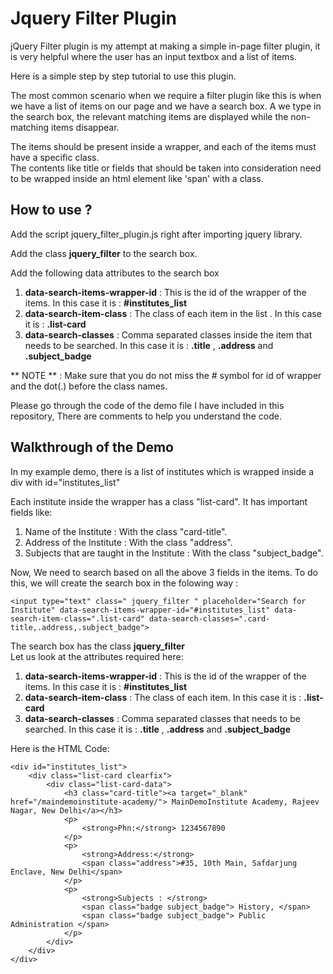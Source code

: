 # Jquery Filter Plugin

jQuery Filter plugin is my attempt at making a simple in-page filter plugin, it is very helpful where the user has an input textbox and a list of items.

Here is a simple step by step tutorial to use this plugin.

The most common scenario when we require a filter plugin like this is when we have a list of items on our page and we have a search box. A we type in the search box, the relevant matching items are displayed while the non-matching items disappear.

The items should be present inside a wrapper, and each of the items must have a specific class.  
The contents like title or fields that should be taken into consideration need to be wrapped inside an html element like 'span' with a class.

## How to use ?
Add the script jquery_filter_plugin.js right after importing jquery library.

Add the class **jquery_filter**  to the search box.

Add the following data attributes to the search box

1.  **data-search-items-wrapper-id** : This is the id of the wrapper of the items. In this case it is : **#institutes_list**
2.  **data-search-item-class** : The class of each item in the list . In this case it is : **.list-card**
3.  **data-search-classes** : Comma separated classes inside the item that needs to be searched. In this case it is : **.title** , **.address** and **.subject_badge**

** NOTE ** : Make sure that you do not miss the # symbol  for id of wrapper and the dot(.) before the class names.

Please go through the code of the demo file I have included in this repository, There are comments to help you understand the code.


## Walkthrough of the Demo

In my example demo, there is a list of institutes which is wrapped inside a div with id="institutes_list"

Each institute inside the wrapper has a class "list-card". It has important fields like:

1.  Name of the Institute : With the class "card-title".
2.  Address of the Institute : With the class "address".
3.  Subjects that are taught in the Institute : With the class "subject_badge".

Now, We need to search based on all the above 3 fields in the items. To do this, we will create the search box in the folowing way : 
```
<input type="text" class=" jquery_filter " placeholder="Search for Institute" data-search-items-wrapper-id="#institutes_list" data-search-item-class=".list-card" data-search-classes=".card-title,.address,.subject_badge">
``` 
The search box has the class **jquery_filter**  
Let us look at the attributes required here:  

1.  **data-search-items-wrapper-id** : This is the id of the wrapper of the items. In this case it is : **#institutes_list**
2.  **data-search-item-class** : The class of each item. In this case it is : **.list-card**
3.  **data-search-classes** : Comma separated classes that needs to be searched. In this case it is : **.title** , **.address** and **.subject_badge**

Here is the HTML Code:
```
<div id="institutes_list">		
	<div class="list-card clearfix">
		<div class="list-card-data">
			<h3 class="card-title"><a target="_blank" href="/maindemoinstitute-academy/"> MainDemoInstitute Academy, Rajeev Nagar, New Delhi</a></h3>
			<p>
				<strong>Phn:</strong> 1234567890
			</p>
			<p> 
				<strong>Address:</strong>
				<span class="address">#35, 10th Main, Safdarjung Enclave, New Delhi</span> 
			</p>
			<p>
				<strong>Subjects : </strong> 
				<span class="badge subject_badge"> History, </span> 
				<span class="badge subject_badge"> Public Administration </span> 
			</p>
		</div>
	</div>
</div>
```

